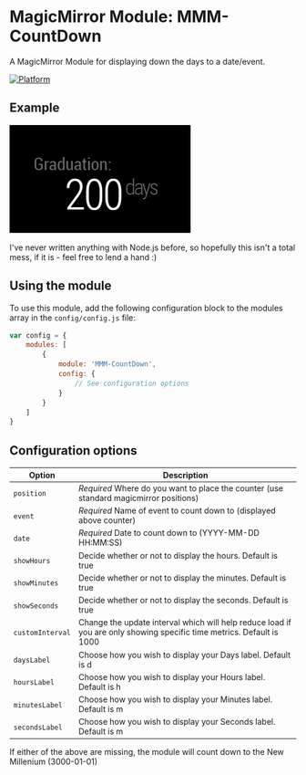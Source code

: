 # MagicMirror Module: MMM-CountDown

A MagicMirror Module for displaying down the days to a date/event.

[![Platform](https://img.shields.io/badge/platform-MagicMirror-informational)](https://MagicMirror.builders)

## Example

![Screenshot](images/screenshot.png)

I've never written anything with Node.js before, so hopefully this isn't a total mess, if it is - feel free to lend a hand :)

## Using the module

To use this module, add the following configuration block to the modules array in the `config/config.js` file:

```js
var config = {
    modules: [
        {
            module: 'MMM-CountDown',
            config: {
                // See configuration options
            }
        }
    ]
}
```

## Configuration options

| Option           | Description                                                                                                           |
| ---------------- | --------------------------------------------------------------------------------------------------------------------- |
| `position`       | *Required* Where do you want to place the counter (use standard magicmirror positions)                                |
| `event`          | *Required* Name of event to count down to (displayed above counter)                                                   |
| `date`           | *Required* Date to count down to (YYYY-MM-DD HH:MM:SS)                                                                |
| `showHours`      | Decide whether or not to display the hours. Default is true                                                           |
| `showMinutes`    | Decide whether or not to display the minutes. Default is true                                                         |
| `showSeconds`    | Decide whether or not to display the seconds. Default is true                                                         |
| `customInterval` | Change the update interval which will help reduce load if you are only showing specific time metrics. Default is 1000 |
| `daysLabel`      | Choose how you wish to display your Days label. Default is d                                                          |
| `hoursLabel`     | Choose how you wish to display your Hours label. Default is h                                                         |
| `minutesLabel`   | Choose how you wish to display your Minutes label. Default is m                                                       |
| `secondsLabel`   | Choose how you wish to display your Seconds label. Default is m                                                       |

If either of the above are missing, the module will count down to the New Millenium (3000-01-01)
